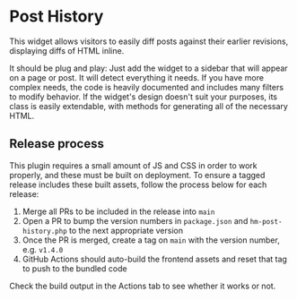 # Post History

This widget allows visitors to easily diff posts against their earlier revisions, displaying diffs of HTML inline.

It should be plug and play: Just add the widget to a sidebar that will appear on a page or post. It will detect everything it needs. If you have more complex needs, the code is heavily documented and includes many filters to modify behavior. If the widget's design doesn't suit your purposes, its class is easily extendable, with methods for generating all of the necessary HTML.

## Release process

This plugin requires a small amount of JS and CSS in order to work properly, and these must be built on deployment. To ensure a tagged release includes these built assets, follow the process below for each release:

1. Merge all PRs to be included in the release into `main`
2. Open a PR to bump the version numbers in `package.json` and `hm-post-history.php` to the next appropriate version
3. Once the PR is merged, create a tag on `main` with the version number, e.g. `v1.4.0`
4. GitHub Actions should auto-build the frontend assets and reset that tag to push to the bundled code

Check the build output in the Actions tab to see whether it works or not.
